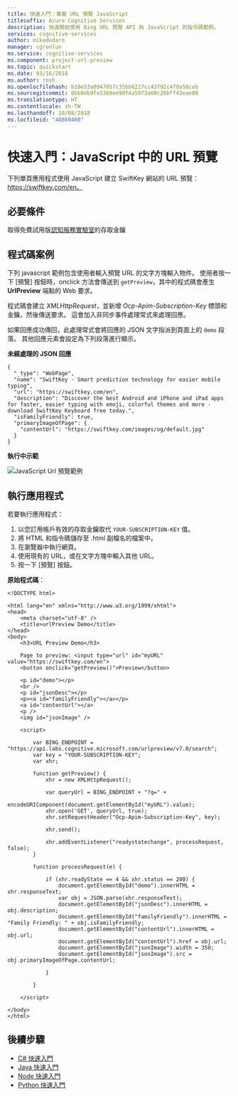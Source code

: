 ```yaml
---
title: 快速入門：專案 URL 預覽 JavaScript
titlesuffix: Azure Cognitive Services
description: 快速開始使用 Bing URL 預覽 API 與 JavaScript 的指令碼範例。
services: cognitive-services
author: mikedodaro
manager: cgronlun
ms.service: cognitive-services
ms.component: project-url-preview
ms.topic: quickstart
ms.date: 03/16/2018
ms.author: rosh
ms.openlocfilehash: b10e33a0947057c35bb6227cc43f92c4f0a56ceb
ms.sourcegitcommit: 0bb8db9fe3369ee90f4a5973a69c26bff43eae00
ms.translationtype: HT
ms.contentlocale: zh-TW
ms.lasthandoff: 10/08/2018
ms.locfileid: "48869460"
---
```

# <a name="quickstart-url-preview-in-javascript"></a>快速入門：JavaScript 中的 URL 預覽 

下列單頁應用程式使用 JavaScript 建立 SwiftKey 網站的 URL 預覽： https://swiftkey.com/en。 

## <a name="prerequisites"></a>必要條件

取得免費試用版[認知服務實驗室](https://labs.cognitive.microsoft.com/en-us/project-url-preview)的存取金鑰

## <a name="code-scenario"></a>程式碼案例
下列 javascript 範例包含使用者輸入預覽 URL 的文字方塊輸入物件。  使用者按一下 [預覽] 按鈕時，onclick 方法會傳送到 `getPreview`，其中的程式碼會產生 **UrlPreview** 端點的 Web 要求。

程式碼會建立 *XMLHttpRequest*，並新增 *Ocp-Apim-Subscription-Key* 標頭和金鑰，然後傳送要求。  這會加入非同步事件處理常式來處理回應。

如果回應成功傳回，此處理常式會將回應的 JSON 文字指派到頁面上的 `demo` 段落。 其他回應元素會設定為下列段落進行顯示。

**未經處理的 JSON 回應**

````
{
  "_type": "WebPage",
  "name": "SwiftKey - Smart prediction technology for easier mobile typing",
  "url": "https://swiftkey.com/en",
  "description": "Discover the best Android and iPhone and iPad apps for faster, easier typing with emoji, colorful themes and more - download SwiftKey Keyboard free today.",
  "isFamilyFriendly": true,
  "primaryImageOfPage": {
    "contentUrl": "https://swiftkey.com/images/og/default.jpg"
  }
}

````

**執行中示範**

![JavaScript Url 預覽範例](./media/java-script-demo.png)

## <a name="running-the-application"></a>執行應用程式

若要執行應用程式：

1. 以您訂用帳戶有效的存取金鑰取代 `YOUR-SUBSCRIPTION-KEY` 值。
2. 將 HTML 和指令碼儲存至 .html 副檔名的檔案中。
3. 在瀏覽器中執行網頁。
4. 使用現有的 URL，或在文字方塊中輸入其他 URL。
5. 按一下 [預覽] 按鈕。

**原始程式碼**：

```
<!DOCTYPE html>

<html lang="en" xmlns="http://www.w3.org/1999/xhtml">
<head>
    <meta charset="utf-8" />
    <title>urlPreview Demo</title>
</head>
<body>
    <h3>URL Preview Demo</h3>

    Page to preview: <input type="url" id="myURL" value="https://swiftkey.com/en">
    <button onclick="getPreview()">Preview</button>

    <p id="demo"></p>
    <br />
    <p id="jsonDesc"></p>
    <p><a id="familyFriendly"></a></p>
    <a id="contentUrl"></a>
    <p />
    <img id="jsonImage" />

    <script>

        var BING_ENDPOINT = "https://api.labs.cognitive.microsoft.com/urlpreview/v7.0/search"; 
        var key = "YOUR-SUBSCRIPTION-KEY";
        var xhr;

        function getPreview() {
            xhr = new XMLHttpRequest();

            var queryUrl = BING_ENDPOINT + "?q=" +
                encodeURIComponent(document.getElementById("myURL").value);
            xhr.open('GET', queryUrl, true);
            xhr.setRequestHeader("Ocp-Apim-Subscription-Key", key);

            xhr.send();

            xhr.addEventListener("readystatechange", processRequest, false);
        }

        function processRequest(e) {

            if (xhr.readyState == 4 && xhr.status == 200) {
                document.getElementById("demo").innerHTML = xhr.responseText;
                var obj = JSON.parse(xhr.responseText);
                document.getElementById("jsonDesc").innerHTML = obj.description;
                document.getElementById("familyFriendly").innerHTML = "Family Friendly: " + obj.isFamilyFriendly;
                document.getElementById("contentUrl").innerHTML = obj.url;
                document.getElementById("contentUrl").href = obj.url;
                document.getElementById("jsonImage").width = 350;
                document.getElementById("jsonImage").src = obj.primaryImageOfPage.contentUrl;

            }

        }

    </script>

</body>
</html>

```

## <a name="next-steps"></a>後續步驟
- [C# 快速入門](csharp.md)
- [Java 快速入門](java-quickstart.md)
- [Node 快速入門](node-quickstart.md)
- [Python 快速入門](python-quickstart.md)
